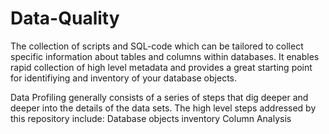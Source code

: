 # Data-Quality

The collection of scripts and SQL-code which can be tailored to collect specific information about tables and columns within databases. 
It enables rapid collection of high level metadata and provides a great starting point for identifiying and inventory of your database objects.

Data Profiling generally consists of a series of steps that dig deeper and deeper into the details of the data sets. 
The high level steps addressed by this repository include:
Database objects inventory
Column Analysis
